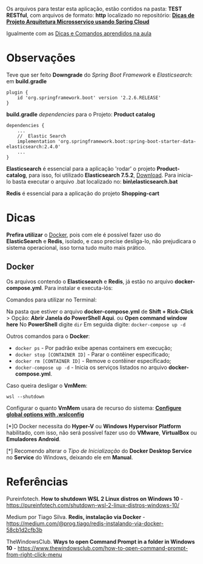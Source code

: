 

Os arquivos para testar esta aplicação, estão contidos na pasta: **TEST RESTful**, com arquivos de formato: **http** localizado no repositório: **[Dicas de Projeto Arquitetura Microsserviço usando Spring Cloud](https://github.com/DavidRufino/Minhas-Anotacoes-Santander-Bootcamp/tree/master/11%20Dicas%20de%20Projeto%20Arquitetura%20microservico%20usando%20Spring%20Cloud)**

Igualmente com as [Dicas e Comandos aprendidos na aula](https://github.com/DavidRufino/Minhas-Anotacoes-Santander-Bootcamp/blob/master/11%20Dicas%20de%20Projeto%20Arquitetura%20microservico%20usando%20Spring%20Cloud/00%20Dicas%20de%20Spring%20Cloud.md)



# Observações

Teve que ser feito **Downgrade** do *Spring Boot Framework* e *Elasticsearch*:
em **build.gradle**

```
plugin {
	id 'org.springframework.boot' version '2.2.6.RELEASE' 
}
```

**build.gradle** *dependencies* para o Projeto: **Product catalog**

```
dependencies { 
	...
	//	Elastic Search
	implementation 'org.springframework.boot:spring-boot-starter-data-elasticsearch:2.4.0' 
	...
}
```



**Elasticsearch** é essencial para a aplicação 'rodar' o projeto **Product-catalog**, para isso, foi utilizado **Elasticsearch 7.5.2**, [Download](https://www.elastic.co/guide/en/elasticsearch/reference/7.5/getting-started-install.html). Para inicia-lo basta executar o arquivo .bat localizado no: **bin\elasticsearch.bat**

**Redis** é essencial para a aplicação do projeto **Shopping-cart**



# Dicas

**Prefira utilizar** o [Docker](https://medium.com/@prog.tiago/redis-instalando-via-docker-58cb1d2cfb3b), pois com ele é possível fazer uso do **ElasticSearch** e **Redis**, isolado, e caso precise desliga-lo, não prejudicara o sistema operacional, isso torna tudo muito mais prático.



## Docker 

Os arquivos contendo o **Elasticsearch** e **Redis**, já estão no arquivo **docker-compose.yml**.
Para instalar e executa-lós:

Comandos para utilizar no Terminal:

Na pasta que estiver o arquivo **docker-compose.yml** de **Shift + Rick-Click** > Opção: **Abrir Janela do PowerShell Aqui**. ou **Open command window here**
No **PowerShell** digite `dir`
Em seguida digite: `docker-compose up -d`



Outros comandos para o **Docker**:

- `docker ps` - Por padrão exibe apenas containers em execução;
- `docker stop [CONTAINER ID]` - Parar o contêiner especificado;
- `docker rm [CONTAINER ID]` - Remove o contêiner especificado;
- `docker-compose up -d` - Inicia os serviços listados no arquivo **docker-compose.yml**. 



Caso queira desligar o **VmMem**:

```
wsl --shutdown
```

Configurar o quanto **VmMem** usara de recurso do sistema: **[Configure global options with .wslconfig](https://docs.microsoft.com/en-us/windows/wsl/wsl-config#configure-global-options-with-wslconfig)**



[*]O Docker necessita do **Hyper-V** ou **Windows Hypervisor Platform** habilitado, com isso, não será possível fazer uso do **VMware**, **VirtualBox** ou **Emuladores Android**.

[*] Recomendo alterar o *Tipo de Inicialização* do **Docker Desktop Service** no **Service** do Windows, deixando ele em **Manual**.



# Referências

Pureinfotech. **How to shutdown WSL 2 Linux distros on Windows 10** - https://pureinfotech.com/shutdown-wsl-2-linux-distros-windows-10/

Medium por Tiago Silva. **Redis, instalação via Docker** - https://medium.com/@prog.tiago/redis-instalando-via-docker-58cb1d2cfb3b

TheWindowsClub. **Ways to open Command Prompt in a folder in Windows 10** - https://www.thewindowsclub.com/how-to-open-command-prompt-from-right-click-menu
